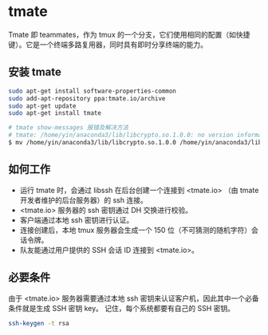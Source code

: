 # tmate

Tmate 即 teammates，作为 tmux 的一个分支，它们使用相同的配置（如快捷键）。它是一个终端多路复用器，同时具有即时分享终端的能力。

## 安装 tmate

```sh
sudo apt-get install software-properties-common
sudo add-apt-repository ppa:tmate.io/archive
sudo apt-get update
sudo apt-get install tmate
```

```sh
# tmate show-messages 报错及解决方法
# tmate: /home/yin/anaconda3/lib/libcrypto.so.1.0.0: no version information available (required by /usr/lib/x86_64-linux-gnu/libssh.so.4)
$ mv /home/yin/anaconda3/lib/libcrypto.so.1.0.0 /home/yin/anaconda3/lib/libcrypto.so.1.0.0.bak
```

## 如何工作

* 运行 tmate 时，会通过 libssh 在后台创建一个连接到 <tmate.io> （由 tmate 开发者维护的后台服务器）的 ssh 连接。
* <tmate.io> 服务器的 ssh 密钥通过 DH 交换进行校验。
* 客户端通过本地 ssh 密钥进行认证。
* 连接创建后，本地 tmux 服务器会生成一个 150 位（不可猜测的随机字符）会话令牌。
* 队友能通过用户提供的 SSH 会话 ID 连接到 <tmate.io>。

## 必要条件

由于 <tmate.io> 服务器需要通过本地 ssh 密钥来认证客户机，因此其中一个必备条件就是生成 SSH 密钥 key。 记住，每个系统都要有自己的 SSH 密钥。

```sh
ssh-keygen -t rsa
```
